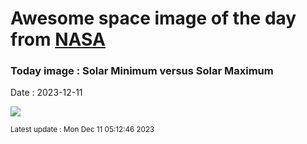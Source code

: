 
# Awesome space image of the day from [NASA](https://api.nasa.gov/)

### Today image : Solar Minimum versus Solar Maximum
Date : 2023-12-11

![](https://www.youtube.com/embed/JqH0diwqcUM?rel=0)

<small>Latest update : Mon Dec 11 05:12:46 2023</small>
        